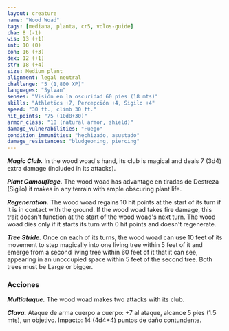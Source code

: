 ```yaml
---
layout: creature
name: "Wood Woad"
tags: [mediana, planta, cr5, volos-guide]
cha: 8 (-1)
wis: 13 (+1)
int: 10 (0)
con: 16 (+3)
dex: 12 (+1)
str: 18 (+4)
size: Medium plant
alignment: legal neutral
challenge: "5 (1,800 XP)"
languages: "Sylvan"
senses: "Visión en la oscuridad 60 pies (18 mts)"
skills: "Athletics +7, Percepción +4, Sigilo +4"
speed: "30 ft., climb 30 ft."
hit_points: "75 (10d8+30)"
armor_class: "18 (natural armor, shield)"
damage_vulnerabilities: "Fuego"
condition_immunities: "hechizado, asustado"
damage_resistances: "bludgeoning, piercing"
---
```


***Magic Club.*** In the wood woad's hand, its club is magical and deals 7 (3d4) extra damage (included in its attacks).

***Plant Camouflage.*** The wood woad has advantage en tiradas de Destreza (Sigilo) it makes in any terrain with ample obscuring plant life.

***Regeneration.*** The wood woad regains 10 hit points at the start of its turn if it is in contact with the ground. If the wood woad takes fire damage, this trait doesn't function at the start of the wood woad's next turn. The wood woad dies only if it starts its turn with 0 hit points and doesn't regenerate.

***Tree Stride.*** Once on each of its turns, the wood woad can use 10 feet of its movement to step magically into one living tree within 5 feet of it and emerge from a second living tree within 60 feet of it that it can see, appearing in an unoccupied space within 5 feet of the second tree. Both trees must be Large or bigger.

### Acciones

***Multiataque.*** The wood woad makes two attacks with its club.

***Clava.*** Ataque de arma cuerpo a cuerpo: +7 al ataque, alcance 5 pies (1.5 mts), un objetivo. Impacto: 14 (4d4+4) puntos de daño contundente.